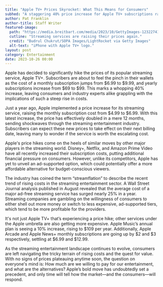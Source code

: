 ```yaml
---
title: "Apple TV+ Prices Skyrocket: What This Means for Consumers"
subhed: "A staggering 40% price increase for Apple TV+ subscriptions raises eyebrows and questions about the future of streaming affordability."
author: Pat Franklin
author-title: Staff Writer
featured-image: 
  path: "https://media.breitbart.com/media/2023/10/GettyImages-1232274145-640x480.jpg"
  cutline: "Streaming services are raising their prices again."
  credit: "Budrul Chukrut/SOPA Images/LightRocket via Getty Images"
  alt-text: "iPhone with Apple TV+ logo."
layout: post
category: Entertainment
date: 2023-10-26 00:00
---
```


Apple has decided to significantly hike the prices of its popular streaming service, Apple TV+. Subscribers are about to feel the pinch in their wallets as the cost of a monthly subscription jumps from $6.99 to $9.99, and yearly subscriptions increase from $69 to $99. This marks a whopping 40% increase, leaving consumers and industry experts alike grappling with the implications of such a steep rise in costs.

Just a year ago, Apple implemented a price increase for its streaming service, raising the monthly subscription cost from $4.99 to $6.99. With this latest increase, the price has effectively doubled in a mere 12 months, sending shockwaves through the streaming entertainment industry. Subscribers can expect these new prices to take effect on their next billing date, leaving many to wonder if the service is worth the escalating cost.

Apple's price hikes come on the heels of similar moves by other major players in the streaming world. Disney+, Netflix, and Amazon Prime Video have all recently increased their subscription costs, putting additional financial pressure on consumers. However, unlike its competitors, Apple has yet to unveil an ad-supported option, which could potentially offer a more affordable alternative for budget-conscious viewers.

The industry has coined the term “streamflation” to describe the recent trend of rising costs in the streaming entertainment sector. A Wall Street Journal analysis published in August revealed that the average cost of a major ad-free streaming service has surged nearly 25% in a year. Streaming companies are gambling on the willingness of consumers to either shell out more money or switch to less expensive, ad-supported tiers, which tend to be more profitable for the providers.

It's not just Apple TV+ that’s experiencing a price hike; other services under the Apple umbrella are also getting more expensive. Apple Music’s annual plan is seeing a 10% increase, rising to $109 per year. Additionally, Apple Arcade and Apple News+ monthly subscriptions are going up by $2 and $3 respectively, settling at $6.99 and $12.99.

As the streaming entertainment landscape continues to evolve, consumers are left navigating the tricky terrain of rising costs and the quest for value. With no signs of prices plateauing anytime soon, the question on everyone's mind is: How much are we willing to pay for our entertainment, and what are the alternatives? Apple’s bold move has undoubtedly set a precedent, and only time will tell how the market—and the consumers—will respond.
